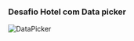 ### Desafio Hotel com Data picker

![DataPicker](https://user-images.githubusercontent.com/60993267/105566460-21525780-5d0b-11eb-9177-1b5c6950ea5d.gif)

